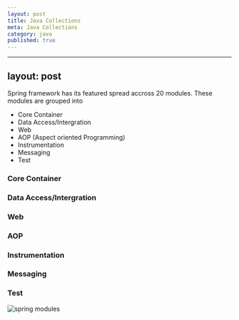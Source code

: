 ```yaml
---
layout: post
title: Java Collections
meta: Java Collections
category: java
published: true
---
```

---
layout: post
---
Spring framework has its featured spread accross 20 modules.  These modules are grouped into 
* Core Container
* Data Access/Intergration
* Web
* AOP (Aspect oriented Programming)
* Instrumentation 
* Messaging
* Test

### **Core Container**

### **Data Access/Intergration**
### **Web**
### **AOP**
### **Instrumentation**
### **Messaging**
### **Test**


![spring modules]({{site.baseurl}}resources/images/spring-framework-modules.JPG)
